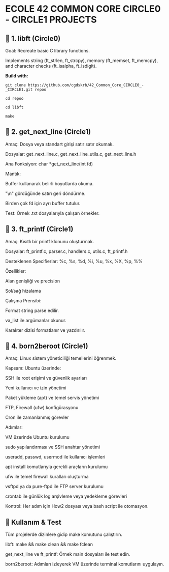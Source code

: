 # ECOLE 42 COMMON CORE CIRCLE0 - CIRCLE1 PROJECTS

## 📁 1. libft (Circle0)

Goal: Recreate basic C library functions.

Implements string (ft_strlen, ft_strcpy), memory (ft_memset, ft_memcpy), and character checks (ft_isalpha, ft_isdigit).

**Build with:**
```
git clone https://github.com/cgdskrb/42_Common_Core_CIRCLE0_-_CIRCLE1.git repoo
```
```
cd repoo
```
```
cd libft
```
```
make
```

## 📁 2. get_next_line (Circle1)

Amaç: Dosya veya standart girişi satır satır okumak.

Dosyalar: get_next_line.c, get_next_line_utils.c, get_next_line.h

Ana Fonksiyon: char *get_next_line(int fd)

Mantık:

Buffer kullanarak belirli boyutlarda okuma.

"\n" gördüğünde satırı geri döndürme.

Birden çok fd için ayrı buffer tutulur.

Test: Örnek .txt dosyalarıyla çalışan örnekler.

## 📁 3. ft_printf (Circle1)

Amaç: Kısıtlı bir printf klonunu oluşturmak.

Dosyalar: ft_printf.c, parser.c, handlers.c, utils.c, ft_printf.h

Desteklenen Specifierlar: %c, %s, %d, %i, %u, %x, %X, %p, %%

Özellikler:

Alan genişliği ve precision

Sol/sağ hizalama

Çalışma Prensibi:

Format string parse edilir.

va_list ile argümanlar okunur.

Karakter dizisi formatlanır ve yazdırılır.

## 📁 4. born2beroot (Circle1)

Amaç: Linux sistem yöneticiliği temellerini öğrenmek.

Kapsam: Ubuntu üzerinde:

SSH ile root erişimi ve güvenlik ayarları

Yeni kullanıcı ve izin yönetimi

Paket yükleme (apt) ve temel servis yönetimi

FTP, Firewall (ufw) konfigürasyonu

Cron ile zamanlanmış görevler

Adımlar:

VM üzerinde Ubuntu kurulumu

sudo yapılandırması ve SSH anahtar yönetimi

useradd, passwd, usermod ile kullanıcı işlemleri

apt install komutlarıyla gerekli araçların kurulumu

ufw ile temel firewall kuralları oluşturma

vsftpd ya da pure-ftpd ile FTP server kurulumu

crontab ile günlük log arşivleme veya yedekleme görevleri

Kontrol: Her adım için How2 dosyası veya bash script ile otomasyon.

## 🚀 Kullanım & Test

Tüm projelerde dizinlere gidip make komutunu çalıştırın.

libft: make && make clean && make fclean

get_next_line ve ft_printf: Örnek main dosyaları ile test edin.

born2beroot: Adımları izleyerek VM üzerinde terminal komutlarını uygulayın.


